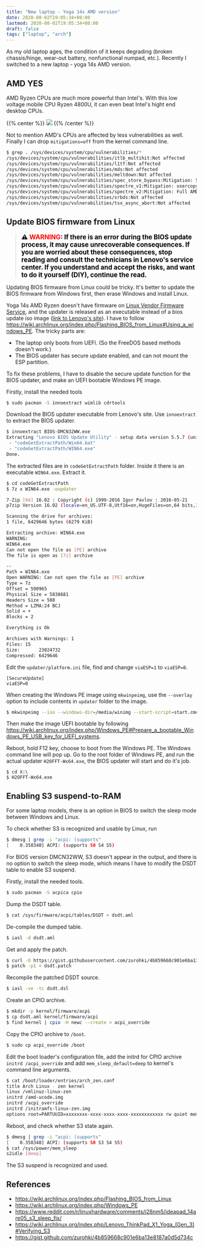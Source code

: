 ```yaml
---
title: "New laptop - Yoga 14s AMD version"
date: 2020-08-02T19:05:34+08:00
lastmod: 2020-08-02T19:05:34+08:00
draft: false
tags: ["laptop", "arch"]
---
```


As my old laptop ages, the condition of it keeps degrading (broken chassis/hinge, wear-out battery, nonfunctional numpad, etc.). Recently I switched to a new laptop - yoga 14s AMD version.

<!--more-->

## AMD YES

AMD Ryzen CPUs are much more powerful than Intel's. With this low voltage mobile CPU  Ryzen 4800U, it can even beat Intel's hight end desktop CPUs.

{{% center %}}
![](/image/4800u_ladder.webp)
{{% /center %}}

Not to mention AMD's CPUs are affected by less vulnerabilities as well. Finally I can drop `mitigations=off` from the kernel command line.

```bash
$ grep . /sys/devices/system/cpu/vulnerabilities/*
/sys/devices/system/cpu/vulnerabilities/itlb_multihit:Not affected
/sys/devices/system/cpu/vulnerabilities/l1tf:Not affected
/sys/devices/system/cpu/vulnerabilities/mds:Not affected
/sys/devices/system/cpu/vulnerabilities/meltdown:Not affected
/sys/devices/system/cpu/vulnerabilities/spec_store_bypass:Mitigation: Speculative Store Bypass disabled via prctl and seccomp
/sys/devices/system/cpu/vulnerabilities/spectre_v1:Mitigation: usercopy/swapgs barriers and __user pointer sanitization
/sys/devices/system/cpu/vulnerabilities/spectre_v2:Mitigation: Full AMD retpoline, IBPB: conditional, IBRS_FW, STIBP: conditional, RSB filling
/sys/devices/system/cpu/vulnerabilities/srbds:Not affected
/sys/devices/system/cpu/vulnerabilities/tsx_async_abort:Not affected
```

## Update BIOS firmware from Linux

> **<span style="color:black; font-size:1.2em;"> :warning:  <span style="color:red;">WARNING</span>: If there is an error during the BIOS update process, it may cause unrecoverable consequences. If you are worried about these consequences, stop reading and consult the technicians in Lenovo's service center. If you understand and accept the risks, and want to do it yourself (DIY), continue the read.</span>**

Updating BIOS firmware from Linux could be tricky. It's better to update the BIOS firmware from Windows first, then erase Windows and install Linux.

Yoga 14s AMD Ryzen doesn't have firmware on [Linux Vendor Firmware Service](https://fwupd.org/), and the updater is released as an executable instead of a bios update iso image ([link to Lenovo's site](https://newsupport.lenovo.com.cn/driveList.html?fromsource=driveList&selname=LR0CBAQV)). I have to follow <https://wiki.archlinux.org/index.php/Flashing_BIOS_from_Linux#Using_a_windows_PE>. The tricky parts are:
- The laptop only boots from UEFI. (So the FreeDOS based methods doesn't work.)
- The BIOS updater has secure update enabled, and can not mount the ESP partition.

To fix these problems, I have to disable the secure update function for the BIOS updater, and make an UEFI bootable Windows PE image.

Firstly, install the needed tools
```bash
$ sudo pacman -S innoextract wimlib cdrtools
```

Download the BIOS updater executable from Lenovo's site. Use `innoextract` to extract the BIOS updater.
```bash
$ innoextract BIOS-DMCN32WW.exe
Extracting "Lenovo BIOS Update Utility" - setup data version 5.5.7 (unicode)
 - "codeGetExtractPath/Win64.bat"
 - "codeGetExtractPath/WIN64.exe"
Done.
```

The extracted files are in `codeGetExtractPath` folder. Inside it there is an executable `WIN64.exe`. Extract it.
```bash
$ cd codeGetExtractPath
$ 7z x WIN64.exe -oupdater

7-Zip [64] 16.02 : Copyright (c) 1999-2016 Igor Pavlov : 2016-05-21
p7zip Version 16.02 (locale=en_US.UTF-8,Utf16=on,HugeFiles=on,64 bits,16 CPUs AMD Ryzen 7 4800U with Radeon Graphics          (860F01),ASM,AES-NI)

Scanning the drive for archives:
1 file, 6429646 bytes (6279 KiB)

Extracting archive: WIN64.exe
WARNING:
WIN64.exe
Can not open the file as [PE] archive
The file is open as [7z] archive

--
Path = WIN64.exe
Open WARNING: Can not open the file as [PE] archive
Type = 7z
Offset = 590965
Physical Size = 5838681
Headers Size = 508
Method = LZMA:24 BCJ
Solid = +
Blocks = 2

Everything is Ok

Archives with Warnings: 1
Files: 15
Size:       23024732
Compressed: 6429646
```
Edit the `updater/platform.ini` file, find and change `viaESP=1` to `viaESP=0`.
```
[SecureUpdate]
viaESP=0
```

When creating the Windows PE image using `mkwinpeimg`, use the `--overlay` option to include contents in `updater` folder to the image.
```bash
$ mkwinpeimg --iso --windows-dir=/media/winimg --start-script=start.cmd winpe.iso --overlay codeGetExtractPath/updater

```

Then make the image UEFI bootable by following <https://wiki.archlinux.org/index.php/Windows_PE#Prepare_a_bootable_Windows_PE_USB_key_for_UEFI_systems>.

Reboot, hold F12 key, choose to boot from the Windows PE. The Windows command line will pop up. Go to the root folder of Windows PE, and run the actual updater `H2OFFT-Wx64.exe`, the BIOS updater will start and do it's job.
```
$ cd X:\
$ H2OFFT-Wx64.exe
```

## Enabling S3 suspend-to-RAM

For some laptop models, there is an option in BIOS to switch the sleep mode between Windows and Linux.

To check whether S3 is recognized and usable by Linux, run
```bash
$ dmesg | grep -i "acpi: (supports"
[    0.358340] ACPI: (supports S0 S4 S5)
```

For BIOS version DMCN32WW, S3 doesn't appear in the output, and there is no option to switch the sleep mode, which means I have to modify the DSDT table to enable S3 suspend.

Firstly, install the needed tools.
```bash
$ sudo pacman -S acpica cpio
```

Dump the DSDT table.
```bash
$ cat /sys/firmware/acpi/tables/DSDT > dsdt.aml
```

De-compile the dumped table.
```bash
$ iasl -d dsdt.aml
```

Get and apply the patch.
```bash
$ curl -O https://gist.githubusercontent.com/zurohki/4b859668c901e6ba13e8187a0d5d734c/raw/a04e217f273630cfae8ab3aa82002e99b9b039d5/dsdt.patch
$ patch -p1 < dsdt.patch
```

Recompile the patched DSDT source.
```bash
$ iasl -ve -tc dsdt.dsl
```

Create an CPIO archive.
```bash
$ mkdir -p kernel/firmware/acpi
$ cp dsdt.aml kernel/firmware/acpi
$ find kernel | cpio -H newc --create > acpi_override
```

Copy the CPIO archive to `/boot`.
```bash
$ sudo cp acpi_override /boot
```

Edit the boot loader's configuration file, add the initrd for CPIO archive `initrd /acpi_override` and add `mem_sleep_default=deep` to kernel's command line arguments.
```bash
$ cat /boot/loader/entries/arch_zen.conf
title Arch Linux - zen kernel
linux /vmlinuz-linux-zen
initrd /amd-ucode.img
initrd /acpi_override
initrd /initramfs-linux-zen.img
options root=PARTUUID=xxxxxxxx-xxxx-xxxx-xxxx-xxxxxxxxxxxx rw quiet mem_sleep_default=deep
```

Reboot, and check whether S3 state again.
```bash
$ dmesg | grep -i "acpi: (supports"
[    0.358340] ACPI: (supports S0 S3 S4 S5)
$ cat /sys/power/mem_sleep
s2idle [deep]
```

The S3 suspend is recognized and used.

## References
- <https://wiki.archlinux.org/index.php/Flashing_BIOS_from_Linux>
- <https://wiki.archlinux.org/index.php/Windows_PE>
- <https://www.reddit.com/r/linuxhardware/comments/i28nm5/ideapad_14are05_s3_sleep_fix/>
- <https://wiki.archlinux.org/index.php/Lenovo_ThinkPad_X1_Yoga_(Gen_3)#Verifying_S3>
- <https://gist.github.com/zurohki/4b859668c901e6ba13e8187a0d5d734c>
